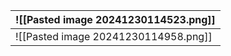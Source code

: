
| ![[Pasted image 20241230114523.png]] |
| ------------------------------------ |
| ![[Pasted image 20241230114958.png]] |
